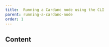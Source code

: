 ```yaml
---
title:  Running a Cardano node using the CLI
parent: running-a-cardano-node
order: 1
---
```

## Content